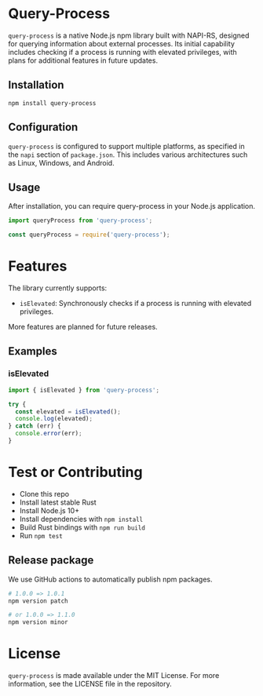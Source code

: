 # Query-Process

 `query-process` is a native Node.js npm library built with NAPI-RS, designed for querying information about external processes. Its initial capability includes checking if a process is running with elevated privileges, with plans for additional features in future updates.

## Installation

```
npm install query-process
```

## Configuration
`query-process` is configured to support multiple platforms, as specified in the `napi` section of `package.json`. This includes various architectures such as Linux, Windows, and Android.

## Usage

After installation, you can require query-process in your Node.js application.

```js
import queryProcess from 'query-process';
```
```js
const queryProcess = require('query-process');
```

# Features
The library currently supports:
- `isElevated`: Synchronously checks if a process is running with elevated privileges.

More features are planned for future releases.

## Examples

### isElevated
```js
import { isElevated } from 'query-process';

try {
  const elevated = isElevated();
  console.log(elevated);
} catch (err) {
  console.error(err);
}
```

# Test or Contributing

- Clone this repo
- Install latest stable Rust
- Install Node.js 10+
- Install dependencies with `npm install`
- Build Rust bindings with `npm run build`
- Run `npm test`

## Release package

We use GitHub actions to automatically publish npm packages.

```bash
# 1.0.0 => 1.0.1
npm version patch

# or 1.0.0 => 1.1.0
npm version minor
```

# License
`query-process` is made available under the MIT License. For more information, see the LICENSE file in the repository.


